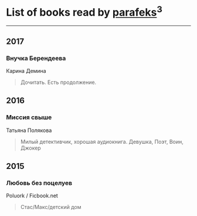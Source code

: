 # List of books read by [parafeks](http://vk.com/id16366623)<sup>3</sup>
---

## 2017

### Внучка Берендеева
Карина Демина
> Дочитать. Есть продолжение.



## 2016

### Миссия свыше
Татьяна Полякова
> Милый детективчик, хорошая аудиокнига. Девушка, Поэт, Воин, Джокер



## 2015

### Любовь без поцелуев
Poluork / Ficbook.net
> Стас/Макс/детский дом



